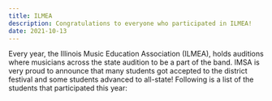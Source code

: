 ```yaml
---
title: ILMEA
description: Congratulations to everyone who participated in ILMEA!
date: 2021-10-13
---
```


Every year, the Illinois Music Education Association (ILMEA), holds auditions where musicians across the state audition
to be a part of the band. IMSA is very proud to announce that <span>many</span> students got accepted to the district festival
and <span>some</span> students advanced to all-state! Following is a list of the students that participated this year:
